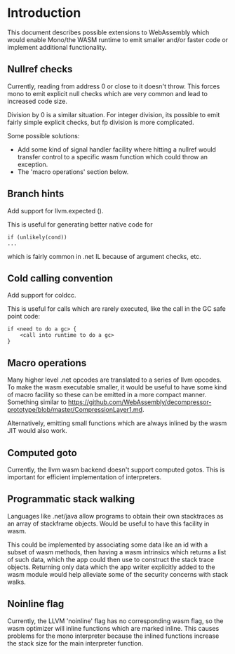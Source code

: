 # Introduction

This document describes possible extensions to WebAssembly which would enable Mono/the
WASM runtime to emit smaller and/or faster code or implement additional functionality.

## Nullref checks

Currently, reading from address 0 or close to it doesn't throw. This forces mono
to emit explicit null checks which are very common and lead to increased code
size.

Division by 0 is a similar situation. For integer division, its possible
to emit fairly simple explicit checks, but fp division is more complicated.

Some possible solutions:
* Add some kind of signal handler facility where hitting a nullref would transfer
control to a specific wasm function which could throw an exception.
* The 'macro operations' section below.

## Branch hints

Add support for llvm.expected ().

This is useful for generating better native code for

	if (unlikely(cond))
	...

which is fairly common in .net IL because of argument checks, etc.

## Cold calling convention

Add support for coldcc.

This is useful for calls which are rarely executed, like the call in the GC safe
point code:

	if <need to do a gc> {
		<call into runtime to do a gc>
   	}

## Macro operations

Many higher level .net opcodes are translated to a series of llvm opcodes. To make
the wasm executable smaller, it would be useful to have some kind of macro facility
so these can be emitted in a more compact manner. Something similar to
https://github.com/WebAssembly/decompressor-prototype/blob/master/CompressionLayer1.md.

Alternatively, emitting small functions which are always inlined by the wasm JIT would also
work.

## Computed goto

Currently, the llvm wasm backend doesn't support computed gotos. This is important for
efficient implementation of interpreters.

## Programmatic stack walking

Languages like .net/java allow programs to obtain their own stacktraces as an array of stackframe objects.
Would be useful to have this facility in wasm.

This could be implemented by associating some data like an id
with a subset of wasm methods, then having a wasm intrinsics which returns a list of such data,
which the app could then use to construct the stack trace objects. Returning only
data which the app writer explicitly added to the wasm module would help alleviate
some of the security concerns with stack walks.

## Noinline flag

Currently, the LLVM 'noinline' flag has no corresponding wasm flag, so
the wasm optimizer will inline functions which are marked inline. This
causes problems for the mono interpreter because the inlined functions
increase the stack size for the main interpreter function.
